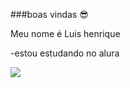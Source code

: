 ###boas vindas 😎

Meu nome é Luis henrique

-estou estudando no alura 









![](https://media.tenor.com/XB1rODFDscgAAAAC/beep-roadrunner.gif)
